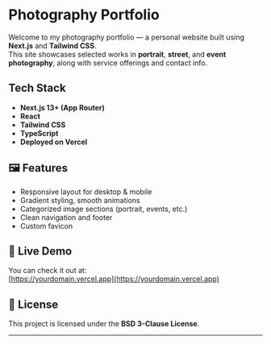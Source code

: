 # Photography Portfolio

Welcome to my photography portfolio — a personal website built using **Next.js** and **Tailwind CSS**.  
This site showcases selected works in **portrait**, **street**, and **event photography**, along with service offerings and contact info.

## Tech Stack

- **Next.js 13+ (App Router)**
- **React**
- **Tailwind CSS**
- **TypeScript**
- **Deployed on Vercel**


## 🖼️ Features

- Responsive layout for desktop & mobile
- Gradient styling, smooth animations
- Categorized image sections (portrait, events, etc.)
- Clean navigation and footer
- Custom favicon

## 📸 Live Demo

You can check it out at:  
[https://yourdomain.vercel.app](https://yourdomain.vercel.app)

## 📜 License

This project is licensed under the **BSD 3-Clause License**.  

---

